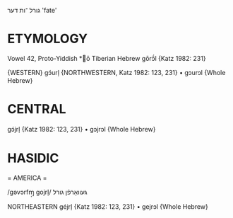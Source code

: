 גורל
־ות
דער
'fate'

ETYMOLOGY
===========
Vowel 42, Proto-Yiddish *ō
Tiberian Hebrew gōrɔ̄́l
{Katz 1982: 231}

{WESTERN}
gɔ́url̩ {NORTHWESTERN, Katz 1982: 123, 231}
	•	gɔurɔl {Whole Hebrew}

CENTRAL
========

gɔ́jrl̩ {Katz 1982: 123, 231}
	•	gɔjrɔl {Whole Hebrew}

HASIDIC
=======
= AMERICA = 

/gəvɔrfɱ̩ gojrl̩/ געוואָרפֿן גורל

NORTHEASTERN
géjrl̩ {Katz 1982: 123, 231}
	•	gejrɔl {Whole Hebrew}